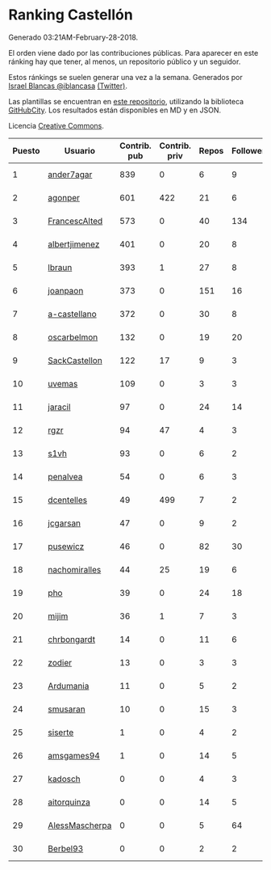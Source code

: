 # Ranking Castellón

Generado 03:21AM-February-28-2018.

El orden viene dado por las contribuciones públicas. Para aparecer en este ránking hay que tener, al menos, un repositorio público y un seguidor.

Estos ránkings se suelen generar una vez a la semana. Generados por [Israel Blancas @iblancasa](https://github.com/iblancasa/) [(Twitter)](https://twitter.com/iblancasa).

Las plantillas se encuentran en [este repositorio](https://github.com/iblancasa/GH-Spanish-Ranking), utilizando la biblioteca [GitHubCity](https://github.com/iblancasa/GitHubCity). Los resultados están disponibles en MD y en JSON.

Licencia [Creative Commons](https://creativecommons.org/licenses/by/4.0/).

| Puesto   |  Usuario  | Contrib. pub | Contrib. priv |Repos| Followers | Desde |  Avatar  |
|----------|-----------|--------------|---------------|-----|-----------|-------|----------|
|1|[ander7agar](https://github.com/ander7agar)|839|0|6|9|2014-03-06|![ander7agar](https://avatars2.githubusercontent.com/u/6875232)|
|2|[agonper](https://github.com/agonper)|601|422|21|6|2015-01-27|![agonper](https://avatars3.githubusercontent.com/u/10727467)|
|3|[FrancescAlted](https://github.com/FrancescAlted)|573|0|40|134|2010-06-25|![FrancescAlted](https://avatars0.githubusercontent.com/u/314521)|
|4|[albertjimenez](https://github.com/albertjimenez)|401|0|20|8|2015-05-21|![albertjimenez](https://avatars3.githubusercontent.com/u/12547680)|
|5|[lbraun](https://github.com/lbraun)|393|1|27|8|2010-06-02|![lbraun](https://avatars2.githubusercontent.com/u/294776)|
|6|[joanpaon](https://github.com/joanpaon)|373|0|151|16|2013-06-30|![joanpaon](https://avatars1.githubusercontent.com/u/4895527)|
|7|[a-castellano](https://github.com/a-castellano)|372|0|30|8|2015-03-17|![a-castellano](https://avatars0.githubusercontent.com/u/11519707)|
|8|[oscarbelmon](https://github.com/oscarbelmon)|132|0|19|20|2013-04-05|![oscarbelmon](https://avatars0.githubusercontent.com/u/4066452)|
|9|[SackCastellon](https://github.com/SackCastellon)|122|17|9|3|2013-08-28|![SackCastellon](https://avatars3.githubusercontent.com/u/5330355)|
|10|[uvemas](https://github.com/uvemas)|109|0|3|3|2011-10-03|![uvemas](https://avatars1.githubusercontent.com/u/1099529)|
|11|[jaracil](https://github.com/jaracil)|97|0|24|14|2014-01-10|![jaracil](https://avatars0.githubusercontent.com/u/6370372)|
|12|[rgzr](https://github.com/rgzr)|94|47|4|3|2015-07-03|![rgzr](https://avatars1.githubusercontent.com/u/13169716)|
|13|[s1vh](https://github.com/s1vh)|93|0|6|2|2014-10-09|![s1vh](https://avatars1.githubusercontent.com/u/9099118)|
|14|[penalvea](https://github.com/penalvea)|54|0|6|3|2013-04-09|![penalvea](https://avatars3.githubusercontent.com/u/4102114)|
|15|[dcentelles](https://github.com/dcentelles)|49|499|7|2|2013-07-15|![dcentelles](https://avatars2.githubusercontent.com/u/5012707)|
|16|[jcgarsan](https://github.com/jcgarsan)|47|0|9|2|2013-09-26|![jcgarsan](https://avatars3.githubusercontent.com/u/5547857)|
|17|[pusewicz](https://github.com/pusewicz)|46|0|82|30|2008-02-26|![pusewicz](https://avatars2.githubusercontent.com/u/940)|
|18|[nachomiralles](https://github.com/nachomiralles)|44|25|19|6|2013-06-26|![nachomiralles](https://avatars2.githubusercontent.com/u/4831513)|
|19|[pho](https://github.com/pho)|39|0|24|18|2009-05-25|![pho](https://avatars0.githubusercontent.com/u/88469)|
|20|[mijim](https://github.com/mijim)|36|1|7|3|2016-02-01|![mijim](https://avatars1.githubusercontent.com/u/17006034)|
|21|[chrbongardt](https://github.com/chrbongardt)|14|0|11|6|2012-11-19|![chrbongardt](https://avatars3.githubusercontent.com/u/2834466)|
|22|[zodier](https://github.com/zodier)|13|0|3|3|2010-11-13|![zodier](https://avatars0.githubusercontent.com/u/480371)|
|23|[Ardumania](https://github.com/Ardumania)|11|0|5|2|2012-02-17|![Ardumania](https://avatars0.githubusercontent.com/u/1445949)|
|24|[smusaran](https://github.com/smusaran)|10|0|15|3|2015-11-10|![smusaran](https://avatars2.githubusercontent.com/u/15787704)|
|25|[siserte](https://github.com/siserte)|1|0|4|2|2014-02-05|![siserte](https://avatars2.githubusercontent.com/u/6595035)|
|26|[amsgames94](https://github.com/amsgames94)|1|0|14|5|2014-03-15|![amsgames94](https://avatars3.githubusercontent.com/u/6959189)|
|27|[kadosch](https://github.com/kadosch)|0|0|4|3|2011-12-31|![kadosch](https://avatars1.githubusercontent.com/u/1296520)|
|28|[aitorquinza](https://github.com/aitorquinza)|0|0|14|5|2012-09-17|![aitorquinza](https://avatars3.githubusercontent.com/u/2361502)|
|29|[AlessMascherpa](https://github.com/AlessMascherpa)|0|0|5|64|2011-04-03|![AlessMascherpa](https://avatars2.githubusercontent.com/u/706750)|
|30|[Berbel93](https://github.com/Berbel93)|0|0|2|2|2016-03-02|![Berbel93](https://avatars2.githubusercontent.com/u/17596372)|
